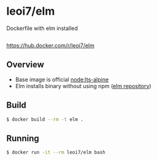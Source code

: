 # leoi7/elm
Dockerfile with elm installed

![]()

https://hub.docker.com/r/leoi7/elm  

## Overview
- Base image is official [node:lts-alpine](https://hub.docker.com/_/node)  
- Elm installs binary without using npm ([elm repository](https://github.com/elm/compiler/releases))

## Build
```bash
$ docker build --rm -t elm .
```

## Running
```bash
$ docker run -it --rm leoi7/elm bash
```
